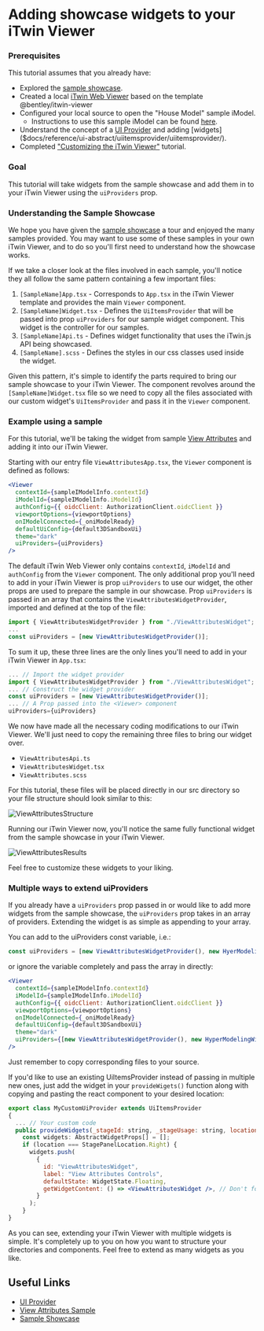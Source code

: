 # Adding showcase widgets to your iTwin Viewer

### Prerequisites

This tutorial assumes that you already have:

- Explored the [sample showcase](https://www.itwinjs.org/sample-showcase).
- Created a local [iTwin Web Viewer](https://github.com/imodeljs/itwin-viewer) based on the template @bentley/itwin-viewer
- Configured your local source to open the "House Model" sample iModel.
  - Instructions to use this sample iModel can be found [here]($docs/learning/tutorials/create-test-imodel-sample/).
- Understand the concept of a [UI Provider]($docs/learning/ui/abstract/uiitemsprovider) and adding [widgets]($docs/reference/ui-abstract/uiitemsprovider/uiitemsprovider/).
- Completed ["Customizing the iTwin Viewer"]($docs/learning/tutorials/hello-world-viewer) tutorial.

### Goal

This tutorial will take widgets from the sample showcase and add them in to your iTwin Viewer using the ```uiProviders``` prop.

### Understanding the Sample Showcase

We hope you have given the [sample showcase](https://www.itwinjs.org/sample-showcase) a tour and enjoyed the many samples provided. You may want to use some of these samples in your own iTwin Viewer, and to do so you'll first need to understand how the showcase works.

If we take a closer look at the files involved in each sample, you'll notice they all follow the same pattern containing a few important files:

1. ```[SampleName]App.tsx``` - Corresponds to ```App.tsx``` in the iTwin Viewer template and provides the main ```Viewer``` component.
2. ```[SampleName]Widget.tsx``` - Defines the ```UiItemsProvider``` that will be passed into prop ```uiProviders``` for our sample widget component. This widget is the controller for our samples.
3. ```[SampleName]Api.ts``` - Defines widget functionality that uses the iTwin.js API being showcased.
4. ```[SampleName].scss``` - Defines the styles in our css classes used inside the widget.

Given this pattern, it's simple to identify the parts required to bring our sample showcase to your iTwin Viewer. The component revolves around the ```[SampleName]Widget.tsx``` file so we need to copy all the files associated with our custom widget's ```UiItemsProvider``` and pass it in the ```Viewer``` component.

### Example using a sample

For this tutorial, we'll be taking the widget from sample [View Attributes](https://www.itwinjs.org/sample-showcase/?group=Viewer&sample=view-attributes-sample&imodel=House+Sample) and adding it into our iTwin Viewer.

Starting with our entry file ```ViewAttributesApp.tsx```, the ```Viewer``` component is defined as follows:

``` jsx
<Viewer
  contextId={sampleIModelInfo.contextId}
  iModelId={sampleIModelInfo.iModelId}
  authConfig={{ oidcClient: AuthorizationClient.oidcClient }}
  viewportOptions={viewportOptions}
  onIModelConnected={_oniModelReady}
  defaultUiConfig={default3DSandboxUi}
  theme="dark"
  uiProviders={uiProviders}
/>
```

The default iTwin Web Viewer only contains ```contextId```, ```iModelId``` and ```authConfig``` from the ```Viewer``` component. The only additional prop you'll need to add in your iTwin Viewer is prop ```uiProviders``` to use our widget, the other props are used to prepare the sample in our showcase.
Prop ```uiProviders``` is passed in an array that contains the ```ViewAttributesWidgetProvider```, imported and defined at the top of the file:

``` jsx
import { ViewAttributesWidgetProvider } from "./ViewAttributesWidget";
...
const uiProviders = [new ViewAttributesWidgetProvider()];
```

To sum it up, these three lines are the only lines you'll need to add in your iTwin Viewer in ```App.tsx```:

``` jsx
... // Import the widget provider
import { ViewAttributesWidgetProvider } from "./ViewAttributesWidget";
... // Construct the widget provider
const uiProviders = [new ViewAttributesWidgetProvider()];
... // A Prop passed into the <Viewer> component
uiProviders={uiProviders}
```

We now have made all the necessary coding modifications to our iTwin Viewer. We'll just need to copy the remaining three files to bring our widget over.

- ```ViewAttributesApi.ts```
- ```ViewAttributesWidget.tsx```
- ```ViewAttributes.scss```

For this tutorial, these files will be placed directly in our src directory so your file structure should look similar to this:

![ViewAttributesStructure]($docs/learning/tutorials/images/sample_viewer_port_to_itwin_viewer.png)

Running our iTwin Viewer now, you'll notice the same fully functional widget from the sample showcase in your iTwin Viewer.

![ViewAttributesResults]($docs/learning/tutorials/images/view_attributes_ported_results.png)

Feel free to customize these widgets to your liking.

### Multiple ways to extend uiProviders

If you already have a ```uiProviders``` prop passed in or would like to add more widgets from the sample showcase, the  ```uiProviders``` prop takes in an array of providers. Extending the widget is as simple as appending to your array.

You can add to the uiProviders const variable, i.e.:

``` jsx
const uiProviders = [new ViewAttributesWidgetProvider(), new HyerModelingWidgetProvider(), ...]
```

or ignore the variable completely and pass the array in directly:

``` jsx
<Viewer
  contextId={sampleIModelInfo.contextId}
  iModelId={sampleIModelInfo.iModelId}
  authConfig={{ oidcClient: AuthorizationClient.oidcClient }}
  viewportOptions={viewportOptions}
  onIModelConnected={_oniModelReady}
  defaultUiConfig={default3DSandboxUi}
  theme="dark"
  uiProviders={[new ViewAttributesWidgetProvider(), new HyperModelingWidgetProvider(), ...]}
/>
```

Just remember to copy corresponding files to your source.

If you'd like to use an existing UiItemsProvider instead of passing in multiple new ones, just add the widget in your ```provideWigets()``` function along with copying and pasting the react component to your desired location:

``` jsx
export class MyCustomUiProvider extends UiItemsProvider
{
  ... // Your custom code
  public provideWidgets(_stageId: string, _stageUsage: string, location: StagePanelLocation, _section?: StagePanelSection): ReadonlyArray<AbstractWidgetProps> {
    const widgets: AbstractWidgetProps[] = [];
    if (location === StagePanelLocation.Right) {
      widgets.push(
        {
          id: "ViewAttributesWidget",
          label: "View Attributes Controls",
          defaultState: WidgetState.Floating,
          getWidgetContent: () => <ViewAttributesWidget />, // Don't forget to copy code for the ViewAttributesWidget
        }
      );
    }
}
```

As you can see, extending your iTwin Viewer with multiple widgets is simple.
It's completely up to you on how you want to structure your directories and components. Feel free to extend as many widgets as you like.

## Useful Links

- [UI Provider]($docs/reference/ui-abstract/uiitemsprovider/uiitemsprovider/)
- [View Attributes Sample](https://www.itwinjs.org/sample-showcase/?group=Viewer&sample=view-attributes-sample&imodel=House+Sample)
- [Sample Showcase](https://www.itwinjs.org/sample-showcase/)

